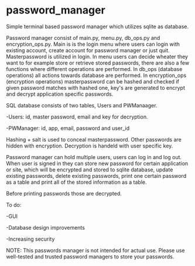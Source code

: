# password_manager
Simple terminal based password manager which utilizes sqlite as database. 

Password manager consist of main.py, menu.py, db_ops.py and encryption_ops.py.
Main is is the login menu where users can login with existing account, create account for password manager or just quit. Masterpassword is utilized in login. In menu users can decide wheater they want to for example store or retrieve stored passwords, there are also a few functions where different operations are performed. In db_ops (database operations) all actions towards database are performed. In encryption_ops (encryption operations) masterpassword can be hashed and checked if given password matches with hashed one, key's are generated to encrypt and decrypt application specific passwords. 


SQL database consists of two tables, Users and PWManaager.
  
  -Users: id, master password, email and key for decryption.
  
  -PWManager: id, app, email, password and user_id

Hashing + salt is used to conceal masterpassword. Other passwords are hidden with encryption. Decryption is handeld with user specific key.

Password manager can hold multiple users, users can log in and log out. When user is signed in
they can store new password for certain application or site, which will be encrypted and stored to sqlite database, update existing passwords, delete existing passwords, print one certain password as a table and print all of the stored information as a table. 

Before printing passwords those are decrypted.

To do:
  
  -GUI
  
  -Database design improvements
  
  -Increasing security
  
NOTE:
This passwords manager is not intended for actual use. Please use well-tested and trusted password managers to store your passwords.
